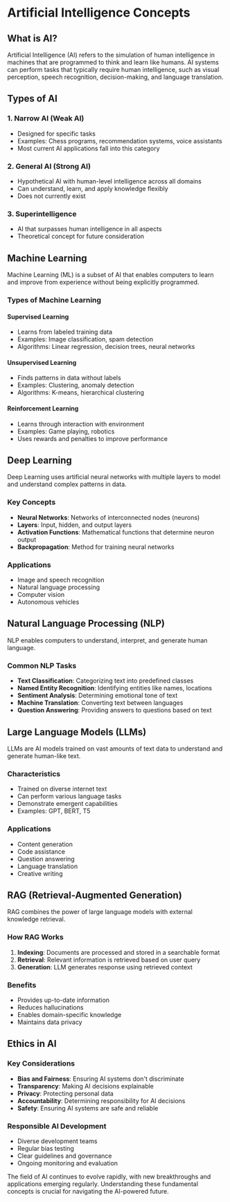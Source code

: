 # Artificial Intelligence Concepts

## What is AI?

Artificial Intelligence (AI) refers to the simulation of human intelligence in machines that are programmed to think and learn like humans. AI systems can perform tasks that typically require human intelligence, such as visual perception, speech recognition, decision-making, and language translation.

## Types of AI

### 1. Narrow AI (Weak AI)
- Designed for specific tasks
- Examples: Chess programs, recommendation systems, voice assistants
- Most current AI applications fall into this category

### 2. General AI (Strong AI)
- Hypothetical AI with human-level intelligence across all domains
- Can understand, learn, and apply knowledge flexibly
- Does not currently exist

### 3. Superintelligence
- AI that surpasses human intelligence in all aspects
- Theoretical concept for future consideration

## Machine Learning

Machine Learning (ML) is a subset of AI that enables computers to learn and improve from experience without being explicitly programmed.

### Types of Machine Learning

#### Supervised Learning
- Learns from labeled training data
- Examples: Image classification, spam detection
- Algorithms: Linear regression, decision trees, neural networks

#### Unsupervised Learning
- Finds patterns in data without labels
- Examples: Clustering, anomaly detection
- Algorithms: K-means, hierarchical clustering

#### Reinforcement Learning
- Learns through interaction with environment
- Examples: Game playing, robotics
- Uses rewards and penalties to improve performance

## Deep Learning

Deep Learning uses artificial neural networks with multiple layers to model and understand complex patterns in data.

### Key Concepts

- **Neural Networks**: Networks of interconnected nodes (neurons)
- **Layers**: Input, hidden, and output layers
- **Activation Functions**: Mathematical functions that determine neuron output
- **Backpropagation**: Method for training neural networks

### Applications

- Image and speech recognition
- Natural language processing
- Computer vision
- Autonomous vehicles

## Natural Language Processing (NLP)

NLP enables computers to understand, interpret, and generate human language.

### Common NLP Tasks

- **Text Classification**: Categorizing text into predefined classes
- **Named Entity Recognition**: Identifying entities like names, locations
- **Sentiment Analysis**: Determining emotional tone of text
- **Machine Translation**: Converting text between languages
- **Question Answering**: Providing answers to questions based on text

## Large Language Models (LLMs)

LLMs are AI models trained on vast amounts of text data to understand and generate human-like text.

### Characteristics

- Trained on diverse internet text
- Can perform various language tasks
- Demonstrate emergent capabilities
- Examples: GPT, BERT, T5

### Applications

- Content generation
- Code assistance
- Question answering
- Language translation
- Creative writing

## RAG (Retrieval-Augmented Generation)

RAG combines the power of large language models with external knowledge retrieval.

### How RAG Works

1. **Indexing**: Documents are processed and stored in a searchable format
2. **Retrieval**: Relevant information is retrieved based on user query
3. **Generation**: LLM generates response using retrieved context

### Benefits

- Provides up-to-date information
- Reduces hallucinations
- Enables domain-specific knowledge
- Maintains data privacy

## Ethics in AI

### Key Considerations

- **Bias and Fairness**: Ensuring AI systems don't discriminate
- **Transparency**: Making AI decisions explainable
- **Privacy**: Protecting personal data
- **Accountability**: Determining responsibility for AI decisions
- **Safety**: Ensuring AI systems are safe and reliable

### Responsible AI Development

- Diverse development teams
- Regular bias testing
- Clear guidelines and governance
- Ongoing monitoring and evaluation

The field of AI continues to evolve rapidly, with new breakthroughs and applications emerging regularly. Understanding these fundamental concepts is crucial for navigating the AI-powered future.